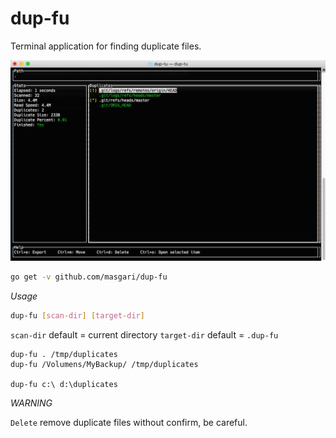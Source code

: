 # dup-fu
Terminal application for finding duplicate files.

![Screenshot](screenshot.png)

```sh
go get -v github.com/masgari/dup-fu
```

*Usage*

```sh
dup-fu [scan-dir] [target-dir]
```
`scan-dir` default = current directory 
`target-dir` default = `.dup-fu`

```
dup-fu . /tmp/duplicates
dup-fu /Volumens/MyBackup/ /tmp/duplicates

dup-fu c:\ d:\duplicates
```

*WARNING*

`Delete` remove duplicate files without confirm, be careful.